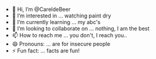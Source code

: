 - 👋 Hi, I’m @CareldeBeer
- 👀 I’m interested in ... watching paint dry
- 🌱 I’m currently learning ... my abc's
- 💞️ I’m looking to collaborate on ... nothing, I am the best
- 📫 How to reach me ... you don't, I reach you..
- 😄 Pronouns: ... are for insecure people
- ⚡ Fun fact: ... facts are fun!

<!---
CareldeBeer/CareldeBeer is a ✨ special ✨ repository because its `README.md` (this file) appears on your GitHub profile.
You can click the Preview link to take a look at your changes.
--->
